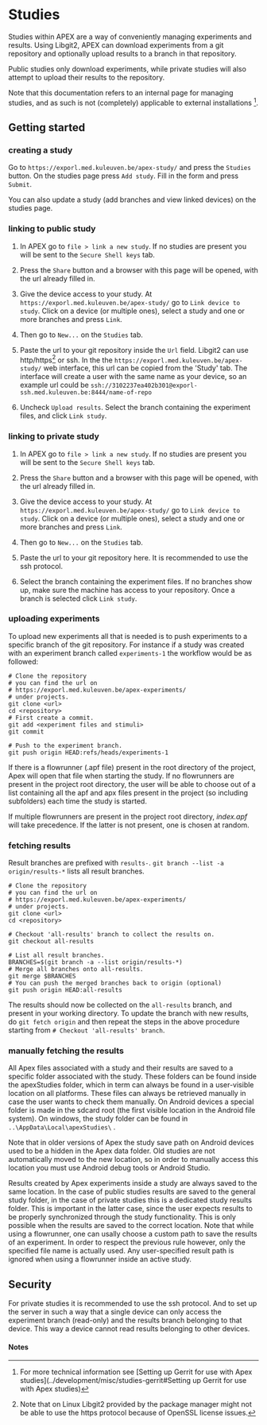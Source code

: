 Studies
=======

Studies within APEX are a way of conveniently managing experiments and results.
Using Libgit2, APEX can download experiments from a git repository and
optionally upload results to a branch in that repository.

Public studies only download experiments, while private studies will also
attempt to upload their results to the repository.

Note that this documentation refers to an internal page for managing studies,
and as such is not (completely) applicable to external installations [^1].

Getting started
---------------

### creating a study

Go to `https://exporl.med.kuleuven.be/apex-study/` and press the
`Studies` button. On the studies page press `Add study`. Fill in the
form and press `Submit`.

You can also update a study (add branches and view linked
devices) on the studies page.

### linking to public study

1. In APEX go to `file > link a new study`. If no studies are present you will
   be sent to the `Secure Shell keys` tab.

2. Press the `Share` button and a browser with this page will be opened, with
   the url already filled in.

3. Give the device access to your study. At
   `https://exporl.med.kuleuven.be/apex-study/` go to `Link device to study`.
   Click on a device (or multiple ones), select a study and one or more branches
   and press `Link`.

4. Then go to `New...` on the `Studies` tab.

5. Paste the url to your git repository inside the `Url` field.
   Libgit2 can use http/https[^2] or ssh. 
   In the the `https://exporl.med.kuleuven.be/apex-study/` web interface, this 
   url can be copied from the 'Study' tab. The interface will create a user with the same name as your device, so an example url 
   could be `ssh://3102237ea402b301@exporl-ssh.med.kuleuven.be:8444/name-of-repo`

6. Uncheck `Upload results`. Select the branch containing the experiment files,
   and click `Link study`.

### linking to private study

1. In APEX go to `file > link a new study`. If no studies are present you will
   be sent to the `Secure Shell keys` tab.

2. Press the `Share` button and a browser with this page will be opened, with
   the url already filled in.

3. Give the device access to your study. At
   `https://exporl.med.kuleuven.be/apex-study/` go to `Link device to study`.
   Click on a device (or multiple ones), select a study and one or more branches
   and press `Link`.

4. Then go to `New...` on the `Studies` tab.

5. Paste the url to your git repository here. It is recommended to use the ssh
   protocol.

6. Select the branch containing the experiment files. If no branches show up,
   make sure the machine has access to your repository. Once a branch is
   selected click `Link study`.

### uploading experiments

To upload new experiments all that is needed is to push experiments to a
specific branch of the git repository. For instance if a study was created with
an experiment branch called `experiments-1` the workflow would be as followed:

```shell
# Clone the repository
# you can find the url on
# https://exporl.med.kuleuven.be/apex-experiments/
# under projects.
git clone <url>
cd <repository>
# First create a commit.
git add <experiment files and stimuli>
git commit

# Push to the experiment branch.
git push origin HEAD:refs/heads/experiments-1
```

If there is a flowrunner (.apf file) present in the root directory of the
project, Apex will open that file when starting the study. If no flowrunners are
present in the project root directory, the user will be able to choose out of a
list containing all the apf and apx files present in the project (so including
subfolders) each time the study is started.

If multiple flowrunners are present in the project root directory, *index.apf*
will take precedence. If the latter is not present, one is chosen at random.

### fetching results

Result branches are prefixed with `results-`. `git branch
--list -a origin/results-*` lists all result branches.

```shell
# Clone the repository
# you can find the url on
# https://exporl.med.kuleuven.be/apex-experiments/
# under projects.
git clone <url>
cd <repository>

# Checkout 'all-results' branch to collect the results on.
git checkout all-results

# List all result branches.
BRANCHES=$(git branch -a --list origin/results-*)
# Merge all branches onto all-results.
git merge $BRANCHES
# You can push the merged branches back to origin (optional)
git push origin HEAD:all-results
```

The results should now be collected on the `all-results` branch, and
present in your working directory. To update the branch with new results, do
`git fetch origin` and then repeat the steps in
the above procedure starting from `# Checkout 'all-results' branch`.

### manually fetching the results

All Apex files associated with a study and their results are saved to a specific folder associated with the study. These folders can be found inside the apexStudies folder, which in term can always be found in a user-visible location on all platforms. These files can always be retrieved manually in case the user wants to check them manually.
On Android devices a special folder is made in the sdcard root (the first visible location in the Android file system). On windows, the study folder can be found in `..\AppData\Local\apexStudies\` .

Note that in older versions of Apex the study save path on Android devices used to be a hidden in the Apex data folder. Old studies are not automatically moved to the new location, so in order to manually access this location you must use Android debug tools or Android Studio.

Results created by Apex experiments inside a study are always saved to the same location. In the case of public studies results are saved to the general study folder, in the case of private studies this is a dedicated study results folder. This is important in the latter case, since the user expects results to be properly synchronized through the study functionality. This is only possible when the results are saved to the correct location.
Note that while using a flowrunner, one can usally choose a custom path to save the results of an experiment. In order to respect the previous rule however, only the specified file name is actually used. Any user-specified result path is ignored when using a flowrunner inside an active study.

Security
--------

For private studies it is recommended to use the ssh protocol. And to set up the
server in such a way that a single device can only access the experiment branch
(read-only) and the results branch belonging to that device. This way a device
cannot read results belonging to other devices.

#### Notes
[^1]: For more technical information see [Setting up Gerrit for use with Apex
    studies](../development/misc/studies-gerrit#Setting up Gerrit for use with
    Apex studies)

[^2]: Note that on Linux Libgit2 provided by the package manager might not be
    able to use the https protocol because of OpenSSL license issues.
